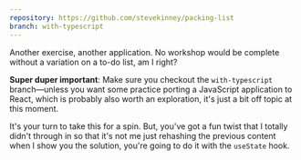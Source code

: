 ```yaml
---
repository: https://github.com/stevekinney/packing-list
branch: with-typescript
---
```


Another exercise, another application. No workshop would be complete without a variation on a to-do list, am I right?

**Super duper important**: Make sure you checkout the `with-typescript` branch—unless you want some practice porting a JavaScript application to React, which is probably also worth an exploration, it's just a bit off topic at this moment.

It's your turn to take this for a spin. But, you've got a fun twist that I totally didn't through in so that it's not me just rehashing the previous content when I show you the solution, you're going to do it with the `useState` hook.